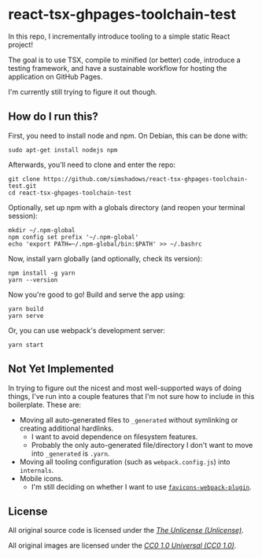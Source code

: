 # react-tsx-ghpages-toolchain-test

In this repo, I incrementally introduce tooling to a simple static React project!

The goal is to use TSX, compile to minified (or better) code, introduce a testing framework, and have a sustainable workflow for hosting the application on GitHub Pages.

I'm currently still trying to figure it out though.

## How do I run this?

First, you need to install node and npm. On Debian, this can be done with:
```
sudo apt-get install nodejs npm
```

Afterwards, you'll need to clone and enter the repo:
```
git clone https://github.com/simshadows/react-tsx-ghpages-toolchain-test.git
cd react-tsx-ghpages-toolchain-test
```

Optionally, set up npm with a globals directory (and reopen your terminal session):
```
mkdir ~/.npm-global
npm config set prefix '~/.npm-global'
echo 'export PATH=~/.npm-global/bin:$PATH' >> ~/.bashrc
```

Now, install yarn globally (and optionally, check its version):
```
npm install -g yarn
yarn --version
```

Now you're good to go! Build and serve the app using:
```
yarn build
yarn serve
```

Or, you can use webpack's development server:
```
yarn start
```

## Not Yet Implemented

In trying to figure out the nicest and most well-supported ways of doing things, I've run into a couple features that I'm not sure how to include in this boilerplate. These are:

- Moving all auto-generated files to `_generated` without symlinking or creating additional hardlinks.
    - I want to avoid dependence on filesystem features.
    - Probably the only auto-generated file/directory I don't want to move into `_generated` is `.yarn`.
- Moving all tooling configuration (such as `webpack.config.js`) into `internals`.
- Mobile icons.
    - I'm still deciding on whether I want to use [`favicons-webpack-plugin`](https://github.com/jantimon/favicons-webpack-plugin).

## License

All original source code is licensed under the [*The Unlicense (Unlicense)*](https://unlicense.org/).

All original images are licensed under the [*CC0 1.0 Universal (CC0 1.0)*](https://creativecommons.org/publicdomain/zero/1.0/).


